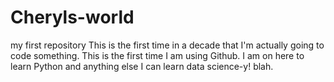 # Cheryls-world
my first repository
This is the first time in a decade that I'm actually going to code something.
This is the first time I am using Github.
I am on here to learn Python and anything else I can learn data science-y!
blah.
